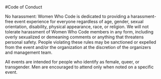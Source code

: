 #Code of Conduct 

No harassment: Women Who Code is dedicated to providing a harassment-free event experience for everyone regardless of age, gender, sexual orientation, disability, physical appearance, race, or religion. We will not tolerate harassment of Women Who Code members in any form, including overly sexualized or demeaning comments or anything that threatens personal safety. People violating these rules may be sanctioned or expelled from the event and/or the organization at the discretion of the organizers and management team.

All events are intended for people who identify as female, queer, or transgender. Men are encouraged to attend only when noted on a specific event.
